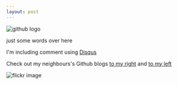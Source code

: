 ```yaml
---
layout: post
---
```


![github logo](http://upload.wikimedia.org/wikipedia/commons/b/b3/GitHub.svg)

just some words over here

I'm including comment using [Disqus](http://www.disqus.com)

Check out my neighbours's Github blogs [to my right](http://andresevix.github.io/) and [to my left](http://stephan0992.github.io/)


![flickr image](https://farm8.staticflickr.com/7518/15712856724_4d7867b982_b.jpg)

